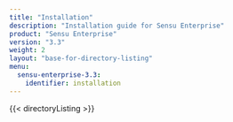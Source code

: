 ```yaml
---
title: "Installation"
description: "Installation guide for Sensu Enterprise"
product: "Sensu Enterprise"
version: "3.3"
weight: 2
layout: "base-for-directory-listing"
menu:
  sensu-enterprise-3.3:
    identifier: installation
---
```


{{< directoryListing >}}

